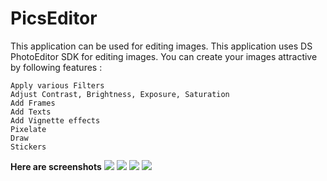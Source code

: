 # PicsEditor

This application can be used for editing images.
This application uses DS PhotoEditor SDK for editing images.
You can create your images attractive by following features :
~~~
Apply various Filters
Adjust Contrast, Brightness, Exposure, Saturation
Add Frames
Add Texts
Add Vignette effects
Pixelate
Draw 
Stickers
~~~

**Here are screenshots**
![](media/demo1.png)
![](media/demo2.png)
![](media/demo3.png)
![](media/demo4.png)
